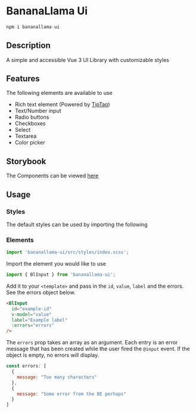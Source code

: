 # BananaLlama Ui

```javascript
npm i bananallama-ui
```

## Description
A simple and accessible Vue 3 UI Library with customizable styles

## Features
The following elements are available to use
- Rich text element (Powered by [TipTap](https://tiptap.dev/))
- Text/Number input
- Radio buttons
- Checkboxes
- Select
- Textarea
- Color picker

## Storybook
The Components can be viewed [here](https://bananallama-ui.vercel.app)

## Usage

### Styles
The default styles can be used by importing the following

### Elements

```javascript
import 'bananallama-ui/src/styles/index.scss';
```

Import the element you would like to use

```javascript
import { BlInput } from 'bananallama-ui';
```

Add it to your `<template>` and pass in the `id`, `value`, `label` and the errors. See the errors object below.
```HTML
<BlInput
  id="example-id"
  v-model="value"
  label="Example label"
  :errors="errors"
/>
```
The `errors` prop takes an array as an argument. Each entry is an error message that has been created while the user fired the `@input` event. If the object is empty, no errors will display.
```javascript
const errors: [
  {
    message: "Too many characters"
  },
  {
    message: "Some error from the BE perhaps"
  }
]
```
